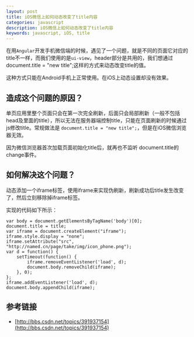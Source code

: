 ```yaml
---
layout: post
title: iOS微信上如何动态改变了title内容
categories: javascript
description: iOS微信上如何动态改变了title内容
keywords: javascript, iOS, title 
---
```


在用`Angular`开发手机微信端的时候，遇见了一个问题，就是不同的页面它对应的title不一样，而我们使用的是`ui-view`，header部分是共用的，我们想通过document.title = "new title";这样的方式来动态改变title的值。

这种方式只能在Android手机上正常使用。在iOS上动态设置却没有效果。

## 造成这个问题的原因？
单页应用里整个页面只会在第一次完全刷新，后面只会局部刷新（一般不包括head及里面的title），所以无法在服务器端控制title，只能在页面刷新的时候通过js修改title。常规做法是 `document.title = "new title";`，但是在iOS微信浏览器无效。

因为微信浏览器首次加载页面初始化title后，就再也不监听 document.title的change事件。

## 如何解决这个问题？

动态添加一个iframe标签，使用iframe来实现伪刷新，刷新成功后title发生改变了，然后立刻移除掉iframe标签。

实现的代码如下所示：

```
var body = document.getElementsByTagName('body')[0];
document.title = title;
var iframe = document.createElement("iframe");
iframe.style.display = "none";
iframe.setAttribute("src", "http://named.cn/page/take/img/icon_phone.png");
var d = function() {
    setTimeout(function() {
        iframe.removeEventListener('load', d);
        document.body.removeChild(iframe);
    }, 0);
};
iframe.addEventListener('load', d);
document.body.appendChild(iframe);
```

## 参考链接

- [http://bbs.csdn.net/topics/391937154](http://bbs.csdn.net/topics/391937154)
